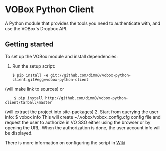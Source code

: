 VOBox Python Client
==================

A Python module that provides the tools you need to authenticate with, and use the VOBox's Dropbox API.

Getting started 
---------------
To set up the VOBox module and install dependencies:

1.  Run the setup script:

        $ pip install -e git://github.com/dimm0/vobox-python-client.git#egg=vobox-python-client
(will make link to sources)
or
        
        $ pip install http://github.com/dimm0/vobox-python-client/tarball/master
(will extract the project into site-packages)
2.  Start from querying the user info: 
        $ vobox info
This will create ~/.vobox/vobox_config.cfg config file and request the user to authorize in VO SSO either
using the browser or by opening the URL. When the authorization is done, the user account info will be displayed.

There is more information on configuring the script in [Wiki](https://github.com/dimm0/vobox-python-client/wiki)
